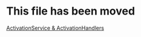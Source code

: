 # This file has been moved

[ActivationService & ActivationHandlers](https://github.com/microsoft/WindowsTemplateStudio/blob/release/docs/UWP/activation.vb.md)